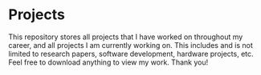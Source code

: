 # Projects
This repository stores all projects that I have worked on throughout my career, and all projects I am currently working on. This includes and is not limited to research papers, software development, hardware projects, etc. Feel free to download anything to view my work. Thank you! 

